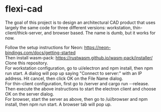 # flexi-cad
The goal of this project is to design an architectural CAD product that uses largely the same code for three different versions: workstation, thin-client/thick-server, and browser based.  The name is dumb, but it works for now.

Follow the setup instructions for Neon: https://neon-bindings.com/docs/getting-started  
Then install wasm-pack: https://rustwasm.github.io/wasm-pack/installer/  
Clone this repository.  
For workstation configuration, go to ui/electron and npm install, then npm run start.  A dialog will pop up saying "Connect to server:" with an IP address.  Hit cancel, then click OK on the File Name dialog.  
For thin-client configuration, first go to /server and cargo run --release.  Then execute the above instructions to start the electron client and choose OK on the server dialog.  
For browser, start the server as above, then go to /ui/browser and npm install, then npm run start.  A browser tab will pop up.  

